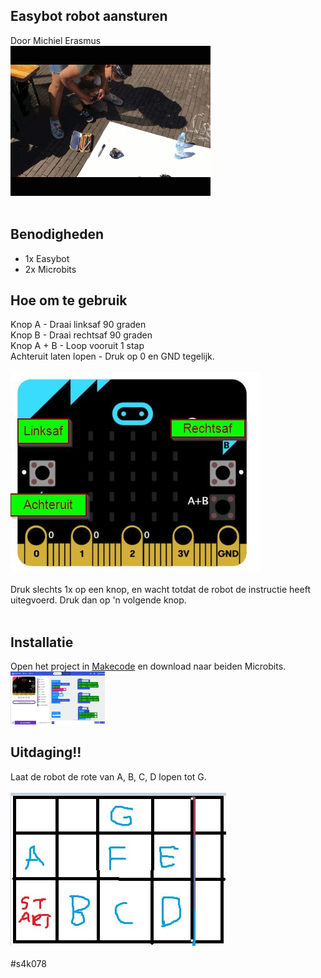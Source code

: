 ## Easybot robot aansturen
Door Michiel Erasmus <br/>
<img src="https://github.com/pappavis/Easylab4kids_lessen/blob/master/lesmateriaal/078_Microbit_afstandbediening/plaatjes/078_Microbit_afstandbediening-20190420_anim.gif?raw=true"><br/>
<br/>
## Benodigheden
 - 1x Easybot
 - 2x Microbits
 
## Hoe om te gebruik
Knop A - Draai linksaf 90 graden<br/>
Knop B - Draai rechtsaf 90 graden<br/>
Knop A + B - Loop vooruit 1 stap<br/>
Achteruit laten lopen - Druk op 0 en GND tegelijk.<br/>
<br/>
<img src="https://github.com/pappavis/Easylab4kids_lessen/blob/master/lesmateriaal/078_Microbit_afstandbediening/plaatjes/instructies.jpg?raw=true"><br>
<br>
Druk slechts 1x op een knop, en wacht totdat de robot de instructie heeft uitegvoerd. Druk dan op 'n volgende knop.<br/>
<br/>

## Installatie
Open het project in <a href="https://makecode.microbit.org/_7vdCWeWj5Jet" target="_blank">Makecode</a> en download naar beiden Microbits.
<br/>
<img src="https://github.com/pappavis/Easylab4kids_lessen/blob/master/lesmateriaal/078_Microbit_afstandbediening/plaatjes/078_Microbit_afstandbediening-20190420_plaatje.jpg?raw=true" width="30%" hieght="30%">
<br/>
## Uitdaging!!
Laat de robot de rote van A, B, C, D lopen tot G.<br/>
<br/>
<img src="https://github.com/pappavis/Easylab4kids_lessen/blob/master/lesmateriaal/078_Microbit_afstandbediening/plaatjes/uitdaging_matrixbord.jpg?raw=true"><br/>
<br>
#s4k078<br>
